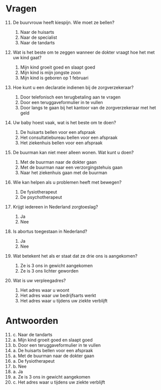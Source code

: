 # Vragen

11. De buurvrouw heeft kiespijn. Wie moet ze bellen?

    1. Naar de huisarts
    2. Naar de specialist
    3. Naar de tandarts

12. Wat is het beste om te zeggen wanneer de dokter vraagt hoe het met uw kind gaat?

    1. Mijn kind groeit goed en slaapt goed
    2. Mijn kind is mijn jongste zoon
    3. Mijn kind is geboren op 1 februari

13. Hoe kunt u een declaratie indienen bij de zorgverzekeraar?

    1. Door telefonisch een terugbetaling aan te vragen
    2. Door een teruggaveformulier in te vullen
    3. Door langs te gaan bij het kantoor van de zorgverzekeraar met het geld

14. Uw baby hoest vaak, wat is het beste om te doen?

    1. De huisarts bellen voor een afspraak
    2. Het consultatiebureau bellen voor een afspraak
    3. Het ziekenhuis bellen voor een afspraak

15. De buurman kan niet meer alleen wonen. Wat kunt u doen?

    1. Met de buurman naar de dokter gaan
    2. Met de buurman naar een verzorgingstehuis gaan
    3. Naar het ziekenhuis gaan met de buurman

16. Wie kan helpen als u problemen heeft met bewegen?

    1. De fysiotherapeut
    2. De psychotherapeut

17. Krijgt iedereen in Nederland zorgtoeslag?

    1. Ja
    2. Nee

18. Is abortus toegestaan in Nederland?

    1. Ja
    2. Nee

19. Wat betekent het als er staat dat ze drie ons is aangekomen?

    1. Ze is 3 ons in gewicht aangekomen
    2. Ze is 3 ons lichter geworden

20. Wat is uw verpleegadres?
    1. Het adres waar u woont
    2. Het adres waar uw bedrijfsarts werkt
    3. Het adres waar u tijdens uw ziekte verblijft

# Antwoorden

11. c. Naar de tandarts
12. a. Mijn kind groeit goed en slaapt goed
13. b. Door een teruggaveformulier in te vullen
14. a. De huisarts bellen voor een afspraak
15. a. Met de buurman naar de dokter gaan
16. a. De fysiotherapeut
17. b. Nee
18. a. Ja
19. a. Ze is 3 ons in gewicht aangekomen
20. c. Het adres waar u tijdens uw ziekte verblijft
